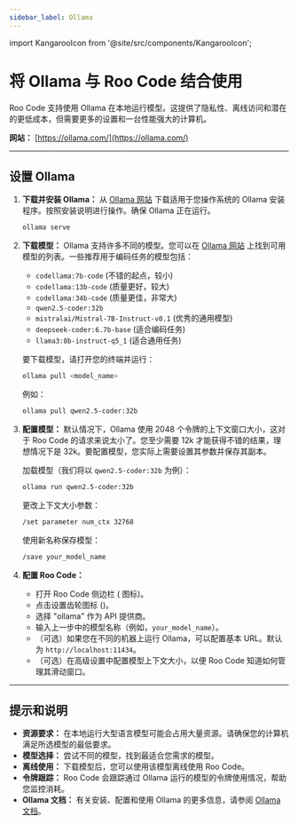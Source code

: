 ```yaml
---
sidebar_label: Ollama
---
```

import KangarooIcon from '@site/src/components/KangarooIcon';

# 将 Ollama 与 Roo Code 结合使用

Roo Code 支持使用 Ollama 在本地运行模型。这提供了隐私性、离线访问和潜在的更低成本，但需要更多的设置和一台性能强大的计算机。

**网站：** [https://ollama.com/](https://ollama.com/)

---

## 设置 Ollama

1.  **下载并安装 Ollama：** 从 [Ollama 网站](https://ollama.com/) 下载适用于您操作系统的 Ollama 安装程序。按照安装说明进行操作。确保 Ollama 正在运行。

    ```bash
    ollama serve
    ```

2.  **下载模型：** Ollama 支持许多不同的模型。您可以在 [Ollama 网站](https://ollama.com/library) 上找到可用模型的列表。一些推荐用于编码任务的模型包括：

    *   `codellama:7b-code` (不错的起点，较小)
    *   `codellama:13b-code` (质量更好，较大)
    *   `codellama:34b-code` (质量更佳，非常大)
    *   `qwen2.5-coder:32b`
    *   `mistralai/Mistral-7B-Instruct-v0.1` (优秀的通用模型)
    *   `deepseek-coder:6.7b-base` (适合编码任务)
    *   `llama3:8b-instruct-q5_1` (适合通用任务)

    要下载模型，请打开您的终端并运行：

    ```bash
    ollama pull <model_name>
    ```

    例如：

    ```bash
    ollama pull qwen2.5-coder:32b
    ```

3. **配置模型：** 默认情况下，Ollama 使用 2048 个令牌的上下文窗口大小，这对于 Roo Code 的请求来说太小了。您至少需要 12k 才能获得不错的结果，理想情况下是 32k。要配置模型，您实际上需要设置其参数并保存其副本。

   加载模型（我们将以 `qwen2.5-coder:32b` 为例）：
   
    ```bash
    ollama run qwen2.5-coder:32b
    ```

   更改上下文大小参数：

    ```bash
    /set parameter num_ctx 32768
    ```

   使用新名称保存模型：

    ```bash
    /save your_model_name
    ```

4.  **配置 Roo Code：**
    *   打开 Roo Code 侧边栏 (<KangarooIcon /> 图标)。
    *   点击设置齿轮图标 (<Codicon name="gear" />)。
    *   选择 "ollama" 作为 API 提供商。
    *   输入上一步中的模型名称（例如，`your_model_name`）。
    *   （可选）如果您在不同的机器上运行 Ollama，可以配置基本 URL。默认为 `http://localhost:11434`。
    *   （可选）在高级设置中配置模型上下文大小，以便 Roo Code 知道如何管理其滑动窗口。

---

## 提示和说明

*   **资源要求：** 在本地运行大型语言模型可能会占用大量资源。请确保您的计算机满足所选模型的最低要求。
*   **模型选择：** 尝试不同的模型，找到最适合您需求的模型。
*   **离线使用：** 下载模型后，您可以使用该模型离线使用 Roo Code。
*   **令牌跟踪：** Roo Code 会跟踪通过 Ollama 运行的模型的令牌使用情况，帮助您监控消耗。
*   **Ollama 文档：** 有关安装、配置和使用 Ollama 的更多信息，请参阅 [Ollama 文档](https://ollama.com/docs)。
